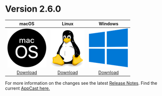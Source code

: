 # Version 2.6.0

| macOS | Linux | Windows |
| :---------: | :---------: | :---------: |
| [![](assets/macos.png)](downloads/2.6.0/metadata.zip) | [![](assets/linux.png)](downloads/2.6.0/metadata.zip) | [![](assets/windows.png)](downloads/2.6.0/metadata.zip) |
| [Download](downloads/2.6.0/metadata-2.6.0.zip) | [Download](downloads/2.6.0/metadata-2.6.0.zip) | [Download](downloads/2.6.0/metadata-2.6.0.zip)|

For more information on the changes see the latest [Release Notes](release-notes/2.6.0/release_notes.html).
Find the current [AppCast here.](appcast.xml)

